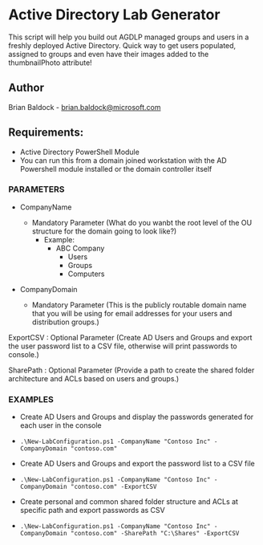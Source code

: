 # Active Directory Lab Generator
This script will help you build out AGDLP managed groups and users in a freshly deployed Active Directory. Quick way to get users populated, assigned to groups and even have their images added to the thumbnailPhoto attribute!

## Author
Brian Baldock - brian.baldock@microsoft.com

## Requirements: 
- Active Directory PowerShell Module 
- You can run this from a domain joined workstation with the AD Powershell module installed or the domain controller itself

### PARAMETERS
- CompanyName
  - Mandatory Parameter (What do you wanbt the root level of the OU structure for the domain going to look like?)
    - Example:
      - ABC Company
        - Users
        - Groups
        - Computers

- CompanyDomain
  - Mandatory Parameter (This is the publicly routable domain name that you will be using for email addresses for your users and distribution groups.)

ExportCSV
: Optional Parameter (Create AD Users and Groups and export the user password list to a CSV file, otherwise will print passwords to console.)

SharePath
: Optional Parameter (Provide a path to create the shared folder architecture and ACLs based on users and groups.)

### EXAMPLES
- Create AD Users and Groups and display the passwords generated for each user in the console
- ```.\New-LabConfiguration.ps1 -CompanyName "Contoso Inc" -CompanyDomain "contoso.com"```

- Create AD Users and Groups and export the password list to a CSV file
- ```.\New-LabConfiguration.ps1 -CompanyName "Contoso Inc" -CompanyDomain "contoso.com" -ExportCSV```

- Create personal and common shared folder structure and ACLs at specific path and export passwords as CSV
- ```.\New-LabConfiguration.ps1 -CompanyName "Contoso Inc" -CompanyDomain "contoso.com" -SharePath "C:\Shares" -ExportCSV```
